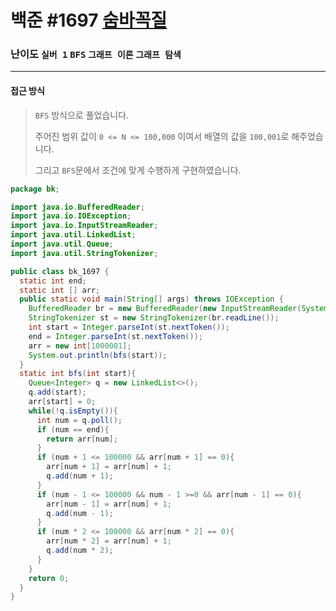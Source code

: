 # 백준 #1697 [숨바꼭질](https://www.acmicpc.net/problem/1697)

### 난이도 `실버 1`  `BFS` `그래프 이론` `그래프 탐색`

---

#### 접근 방식

> `BFS` 방식으로 풀었습니다.
>
> 주어진 범위 값이 `0 <= N <= 100,000` 이여서 배열의 값을 `100,001`로 해주었습니다.
>
> 그리고 `BFS`문에서 조건에 맞게 수행하게 구현하였습니다.

```java
package bk;

import java.io.BufferedReader;
import java.io.IOException;
import java.io.InputStreamReader;
import java.util.LinkedList;
import java.util.Queue;
import java.util.StringTokenizer;

public class bk_1697 {
  static int end;
  static int [] arr;
  public static void main(String[] args) throws IOException {
    BufferedReader br = new BufferedReader(new InputStreamReader(System.in));
    StringTokenizer st = new StringTokenizer(br.readLine());
    int start = Integer.parseInt(st.nextToken());
    end = Integer.parseInt(st.nextToken());
    arr = new int[1000001];
    System.out.println(bfs(start));
  }
  static int bfs(int start){
    Queue<Integer> q = new LinkedList<>();
    q.add(start);
    arr[start] = 0;
    while(!q.isEmpty()){
      int num = q.poll();
      if (num == end){
        return arr[num];
      }
      if (num + 1 <= 100000 && arr[num + 1] == 0){
        arr[num + 1] = arr[num] + 1;
        q.add(num + 1);
      }
      if (num - 1 <= 100000 && num - 1 >=0 && arr[num - 1] == 0){
        arr[num - 1] = arr[num] + 1;
        q.add(num - 1);
      }
      if (num * 2 <= 100000 && arr[num * 2] == 0){
        arr[num * 2] = arr[num] + 1;
        q.add(num * 2);
      }
    }
    return 0;
  }
}
```



